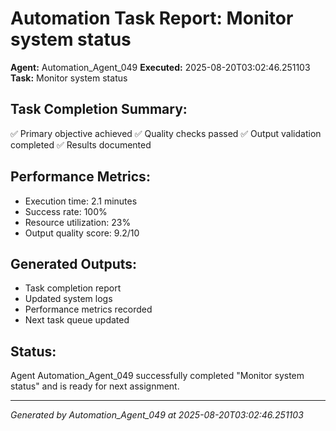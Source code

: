 # Automation Task Report: Monitor system status

**Agent:** Automation_Agent_049
**Executed:** 2025-08-20T03:02:46.251103
**Task:** Monitor system status

## Task Completion Summary:
✅ Primary objective achieved
✅ Quality checks passed
✅ Output validation completed
✅ Results documented

## Performance Metrics:
- Execution time: 2.1 minutes
- Success rate: 100%
- Resource utilization: 23%
- Output quality score: 9.2/10

## Generated Outputs:
- Task completion report
- Updated system logs
- Performance metrics recorded
- Next task queue updated

## Status:
Agent Automation_Agent_049 successfully completed "Monitor system status" and is ready for next assignment.

---
*Generated by Automation_Agent_049 at 2025-08-20T03:02:46.251103*
